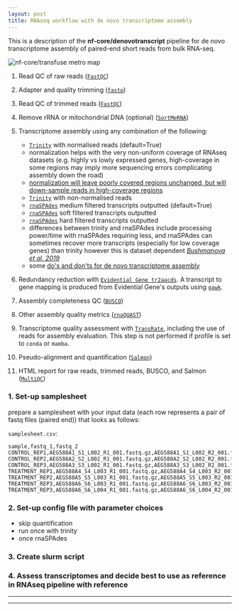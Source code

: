 ```yaml
---
layout: post
title: RNAseq workflow with de novo transcriptome assembly
---
```


This is a description of the **nf-core/denovotranscript** pipeline for de novo transcriptome assembly of paired-end short reads from bulk RNA-seq. 

![nf-core/transfuse metro map](docs/images/denovotranscript_metro_map.drawio.svg)

1. Read QC of raw reads ([`FastQC`](https://www.bioinformatics.babraham.ac.uk/projects/fastqc/))
2. Adapter and quality trimming ([`fastp`](https://github.com/OpenGene/fastp))
3. Read QC of trimmed reads ([`FastQC`](https://www.bioinformatics.babraham.ac.uk/projects/fastqc/))
4. Remove rRNA or mitochondrial DNA (optional) ([`SortMeRNA`](https://hpc.nih.gov/apps/sortmeRNA.html))
5. Transcriptome assembly using any combination of the following:

   - [`Trinity`](https://github.com/trinityrnaseq/trinityrnaseq/wiki) with normalised reads (default=True)
   	- normalization helps with the very non-uniform coverage of RNAseq datasets (e.g. highly vs lowly expressed genes, high-coverage in some regions may imply more sequencing errors complicating assembly down the road)
   	- [normalization will leave poorly covered regions unchanged, but will down-sample reads in high-coverage regions](https://biohpc.cornell.edu/lab/doc/trinity_workshop_part1.pdf)
   - [`Trinity`](https://github.com/trinityrnaseq/trinityrnaseq/wiki) with non-normalised reads
   - [`rnaSPAdes`](https://ablab.github.io/spades/rna.html) medium filtered transcripts outputted (default=True)
   - [`rnaSPAdes`](https://ablab.github.io/spades/rna.html) soft filtered transcripts outputted
   - [`rnaSPAdes`](https://ablab.github.io/spades/rna.html) hard filtered transcripts outputted
   	- differences between trinity and rnaSPAdes include processing power/time with rnaSPAdes requiring less, and rnaSPAdes can sometimes recover more transcripts (especially for low coverage genes) than trinity however this is dataset dependent [_Bushmanova et al. 2019_](https://academic.oup.com/gigascience/article/8/9/giz100/5559527)
   	- some [do's and don'ts for de novo transcriptome assembly](http://arthropods.eugenes.org/EvidentialGene/evigene/docs/perfect-mrna-assembly-2013jan.txt)

6. Redundancy reduction with [`Evidential Gene tr2aacds`](http://arthropods.eugenes.org/EvidentialGene/). A transcript to gene mapping is produced from Evidential Gene's outputs using [`gawk`](https://www.gnu.org/software/gawk/).
7. Assembly completeness QC ([`BUSCO`](https://busco.ezlab.org/))
8. Other assembly quality metrics ([`rnaQUAST`](https://github.com/ablab/rnaquast))
9. Transcriptome quality assessment with [`TransRate`](https://hibberdlab.com/transrate/), including the use of reads for assembly evaluation. This step is not performed if profile is set to `conda` or `mamba`.
10. Pseudo-alignment and quantification ([`Salmon`](https://combine-lab.github.io/salmon/))
11. HTML report for raw reads, trimmed reads, BUSCO, and Salmon ([`MultiQC`](http://multiqc.info/))


### 1. Set-up samplesheet
prepare a samplesheet with your input data (each row represents a pair of fastq files (paired end)) that looks as follows:

`samplesheet.csv`:

```csv
sample,fastq_1,fastq_2
CONTROL_REP1,AEG588A1_S1_L002_R1_001.fastq.gz,AEG588A1_S1_L002_R2_001.fastq.gz
CONTROL_REP2,AEG588A2_S2_L002_R1_001.fastq.gz,AEG588A2_S2_L002_R2_001.fastq.gz
CONTROL_REP3,AEG588A3_S3_L002_R1_001.fastq.gz,AEG588A3_S3_L002_R2_001.fastq.gz
TREATMENT_REP1,AEG588A4_S4_L003_R1_001.fastq.gz,AEG588A4_S4_L003_R2_001.fastq.gz
TREATMENT_REP2,AEG588A5_S5_L003_R1_001.fastq.gz,AEG588A5_S5_L003_R2_001.fastq.gz
TREATMENT_REP3,AEG588A6_S6_L003_R1_001.fastq.gz,AEG588A6_S6_L003_R2_001.fastq.gz
TREATMENT_REP3,AEG588A6_S6_L004_R1_001.fastq.gz,AEG588A6_S6_L004_R2_001.fastq.gz
```

### 2. Set-up config file with parameter choices  
- skip quantification 
- run once with trinity
- once rnaSPAdes 

### 3. Create slurm script

### 4. Assess transcriptomes and decide best to use as reference in RNAseq pipeline with reference
----
****
